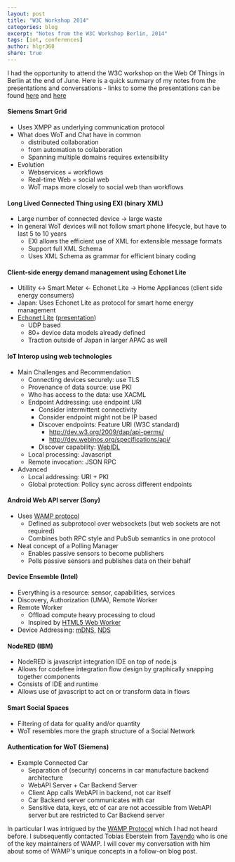 ```yaml
---
layout: post
title: "W3C Workshop 2014"
categories: blog
excerpt: "Notes from the W3C Workshop Berlin, 2014"
tags: [iot, conferences]
author: hlgr360
share: true
---
```


I had the opportunity to attend the W3C workshop on the Web Of Things in Berlin at the end of June. Here is a quick summary of my notes from the presentations and conversations - links to some the presentations can be found [here](http://www.w3.org/2014/02/wot/agenda.html) and [here](http://www.w3.org/2014/02/wot/report.html)

#### Siemens Smart Grid
* Uses XMPP as underlying communication protocol
* What does WoT and Chat have in common 
  * distributed collaboration
  * from automation to collaboration
  * Spanning multiple domains requires extensibility
* Evolution 
  * Webservices = workflows
  * Real-time Web = social web
  * WoT maps more closely to social web than workflows

#### Long Lived Connected Thing using EXI (binary XML)
* Large number of connected device -> large waste
* In general WoT devices will not follow smart phone lifecycle, but have to last 5 to 10 years
  * EXI allows the efficient use of XML for extensible message formats
  * Support full XML Schema
  * Uses XML Schema as grammar for efficient binary coding

#### Client-side energy demand management using Echonet Lite
* Utillity <-> Smart Meter <- Echonet Lite -> Home Appliances (client side energy consumers)
* Japan: Uses Echonet Lite as protocol for smart home energy management 
* [Echonet Lite](http://www.echonet.gr.jp/english/spec/index.htm) ([presentation](http://www.w3.org/2013/07/mmi/slides/Umejima.pdf))
  * UDP based
  * 80+ device data models already defined
  * Traction outside of Japan in larger APAC as well

#### IoT Interop using web technologies
* Main Challenges and Recommendation
  * Connecting devices securely: use TLS
  * Provenance of data source: use PKI
  * Who has access to the data: use XACML
  * Endpoint Addressing: use endpoint URI
    * Consider intermittent connectivity
    * Consider endpoint might not be IP based
    * Discover endpoints: Feature URI (W3C standard)
      * http://dev.w3.org/2009/dap/api-perms/
      * http://dev.webinos.org/specifications/api/
    * Discover capability: [WebIDL](http://www.w3.org/TR/WebIDL/)
  * Local processing: Javascript
  * Remote invocation: JSON RPC
* Advanced
  * Local addressing: URI + PKI
  * Global protection: Policy sync across different endpoints

#### Android Web API server (Sony)
* Uses [WAMP protocol](http://wamp.ws)
  * Defined as subprotocol over websockets (but web sockets are not required)
  * Combines both RPC style and PubSub semantics in one protocol
* Neat concept of a Polling Manager
  * Enables passive sensors to become publishers
  * Polls passive sensors and publishes data on their behalf

#### Device Ensemble (Intel)
* Everything is a resource: sensor, capabilities, services
* Discovery, Authorization (UMA), Remote Worker
* Remote Worker
  * Offload compute heavy processing to cloud
  * Inspired by [HTML5 Web Worker](http://www.w3schools.com/html/html5_webworkers.asp)
* Device Addressing: [mDNS](http://en.wikipedia.org/wiki/Multicast_DNS), [NDS](http://www.novell.com/documentation/nds73/pdfdoc/10412671.pdf)

#### NodeRED (IBM)
* NodeRED is javascript integration IDE on top of node.js 
* Allows for codefree integration flow design by graphically snapping together components
* Consists of IDE and runtime
* Allows use of javascript to act on or transform data in flows

#### Smart Social Spaces
* Filtering of data for quality and/or quantity
* WoT resembles more the graph structure of a Social Network

#### Authentication for WoT (Siemens)
* Example Connected Car
  * Separation of (security) concerns in car manufacture backend architecture
  * WebAPI Server + Car Backend Server
  * Client App calls WebAPI in backend, not car itself
  * Car Backend server communicates with car
  * Sensitive data, keys, etc of car are not accessible from WebAPI server but are restricted to Car Backend server

In particular I was intrigued by the [WAMP Protocol](http://wamp.ws) which I had not heard before. I subsequently contacted Tobias Eberstein from [Tavendo](http://tavendo.com) who is one of the key maintainers of WAMP. I will cover my conversation with him about some of WAMP's unique concepts in a follow-on blog post.
